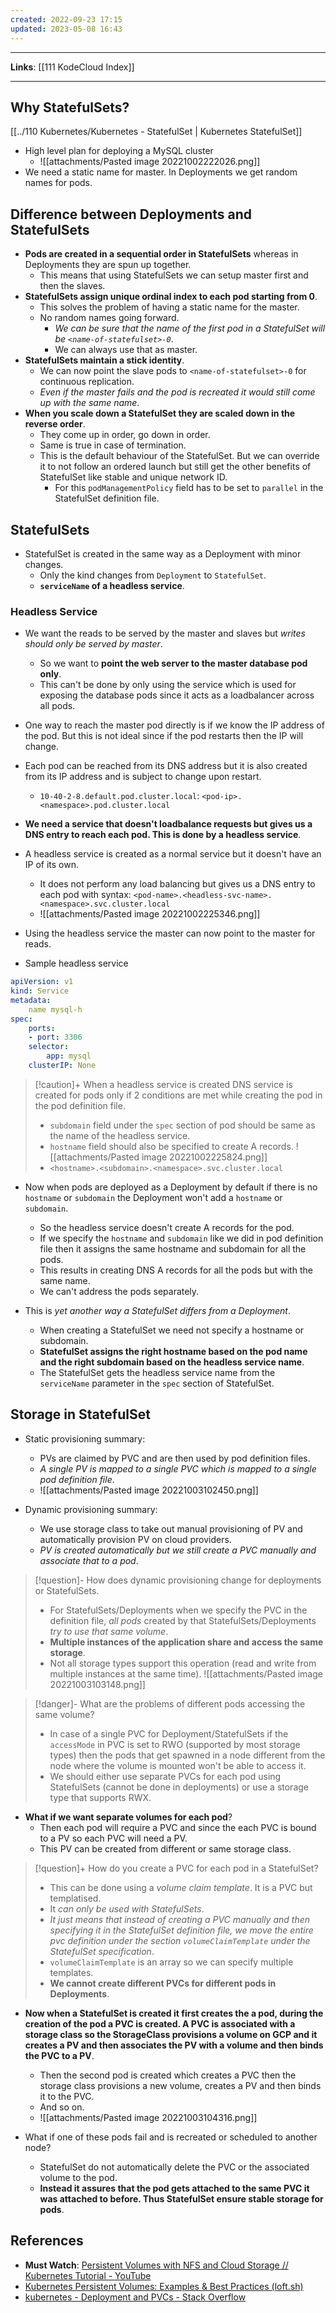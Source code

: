 ```yaml
---
created: 2022-09-23 17:15
updated: 2023-05-08 16:43
---
```

---
**Links**: [[111 KodeCloud Index]]

---
## Why StatefulSets?
[[../110 Kubernetes/Kubernetes - StatefulSet | Kubernetes StatefulSet]]

- High level plan for deploying a MySQL cluster
	- ![[attachments/Pasted image 20221002222026.png]]
- We need a static name for master. In Deployments we get random names for pods.

## Difference between Deployments and StatefulSets
- **Pods are created in a sequential order in StatefulSets** whereas in Deployments they are spun up together.
	- This means that using StatefulSets we can setup master first and then the slaves.
- **StatefulSets assign unique ordinal index to each pod starting from 0**.
	- This solves the problem of having a static name for the master.
	- No random names going forward. 
		- *We can be sure that the name of the first pod in a StatefulSet will be `<name-of-statefulset>-0`*.
	   - We can always use that as master. 
- **StatefulSets maintain a stick identity**.
	- We can now point the slave pods to `<name-of-statefulset>-0` for continuous replication.
	- *Even if the master fails and the pod is recreated it would still come up with the same name*.
- **When you scale down a StatefulSet they are scaled down in the reverse order**. 
	- They come up in order, go down in order.
	- Same is true in case of termination.
	- This is the default behaviour of the StatefulSet. But we can override it to not follow an ordered launch but still get the other benefits of StatefulSet like stable and unique network ID.
		- For this `podManagementPolicy` field has to be set to `parallel` in the StatefulSet definition file.

## StatefulSets
- StatefulSet is created in the same way as a Deployment with minor changes.
	- Only the kind changes from `Deployment` to `StatefulSet`.
	- **`serviceName` of a headless service**.

### Headless Service
- We want the reads to be served by the master and slaves but *writes should only be served by master*.
	- So we want to **point the web server to the master database pod only**.
	- This can't be done by only using the service which is used for exposing the database pods since it acts as a loadbalancer across all pods.
- One way to reach the master pod directly is if we know the IP address of the pod. But this is not ideal since if the pod restarts then the IP will change.
- Each pod can be reached from its DNS address but it is also created from its IP address and is subject to change upon restart.
	- `10-40-2-8.default.pod.cluster.local`: `<pod-ip>.<namespace>.pod.cluster.local`
- **We need a service that doesn't loadbalance requests but gives us a DNS entry to reach each pod. This is done by a headless service**.
- A headless service is created as a normal service but it doesn't have an IP of its own.
	- It does not perform any load balancing but gives us a DNS entry to each pod with syntax: `<pod-name>.<headless-svc-name>.<namespace>.svc.cluster.local`
	- ![[attachments/Pasted image 20221002225346.png]]
- Using the headless service the master can now point to the master for reads.

- Sample headless service
```yaml
apiVersion: v1
kind: Service
metadata:
	name mysql-h
spec:
	ports:
	- port: 3306
	selector:
		app: mysql
	clusterIP: None
```

> [!caution]+ When a headless service is created DNS service is created for pods only if 2 conditions are met while creating the pod in the pod definition file.
> - `subdomain` field under the `spec` section of pod should be same as the name of the headless service.
> - `hostname` field should also be specified to create A records.
> ![[attachments/Pasted image 20221002225824.png]]
> - `<hostname>.<subdomain>.<namespace>.svc.cluster.local`

- Now when pods are deployed as a Deployment by default if there is no `hostname` or `subdomain` the Deployment won't add a `hostname` or `subdomain`.
	- So the headless service doesn't create A records for the pod.
	- If we specify the `hostname` and `subdomain` like we did in pod definition file then it assigns the same hostname and subdomain for all the pods.
	- This results in creating DNS A records for all the pods but with the same name.
	- We can't address the pods separately.

- This is *yet another way a StatefulSet differs from a Deployment*.
	- When creating a StatefulSet we need not specify a hostname or subdomain.
	- **StatefulSet assigns the right hostname based on the pod name and the right subdomain based on the headless service name**.
	- The StatefulSet gets the headless service name from the `serviceName` parameter in the `spec` section of StatefulSet.

## Storage in StatefulSet
- Static provisioning summary:
	- PVs are claimed by PVC and are then used by pod definition files.
	- *A single PV is mapped to a single PVC which is mapped to a single pod definition file*.
	- ![[attachments/Pasted image 20221003102450.png]]

- Dynamic provisioning summary:
	- We use storage class to take out manual provisioning of PV and automatically provision PV on cloud providers.
	- *PV is created automatically but we still create a PVC manually and associate that to a pod*.

> [!question]- How does dynamic provisioning change for deployments or StatefulSets.
> - For StatefulSets/Deployments when we specify the PVC in the definition file, *all pods* created by that StatefulSets/Deployments *try to use that same volume*.
> - **Multiple instances of the application share and access the same storage**.
> - Not all storage types support this operation (read and write from multiple instances at the same time).
> ![[attachments/Pasted image 20221003103148.png]]

> [!danger]- What are the problems of different pods accessing the same volume?
> - In case of a single PVC for Deployment/StatefulSets if the `accessMode` in PVC is set to RWO (supported by most storage types) then the pods that get spawned in a node different from the node where the volume is mounted won't be able to access it.
> - We should either use separate PVCs for each pod using StatefulSets (cannot be done in deployments) or use a storage type that supports RWX.

- **What if we want separate volumes for each pod**? 
	- Then each pod will require a PVC and since the each PVC is bound to a PV so each PVC will need a PV.
	- This PV can be created from different or same storage class.

> [!question]+ How do you create a PVC for each pod in a StatefulSet?
> - This can be done using a *volume claim template*. It is a PVC but templatised.
> - It *can only be used with StatefulSets*.
> - *It just means that instead of creating a PVC manually and then specifying it in the StatefulSet definition file, we move the entire pvc definition under the section `volumeClaimTemplate` under the StatefulSet specification*.
> - `volumeClaimTemplate` is an array so we can specify multiple templates.
> - **We cannot create different PVCs for different pods in Deployments**.

- **Now when a StatefulSet is created it first creates the a pod, during the creation of the pod a PVC is created. A PVC is associated with a storage class so the StorageClass provisions a volume on GCP and it creates a PV and then associates the PV with a volume and then binds the PVC to a PV**. 
	- Then the second pod is created which creates a PVC then the storage class provisions a new volume, creates a PV and then binds it to the PVC.
	- And so on.
	- ![[attachments/Pasted image 20221003104316.png]]

- What if one of these pods fail and is recreated or scheduled to another node?
	- StatefulSet do not automatically delete the PVC or the associated volume to the pod.
	- **Instead it assures that the pod gets attached to the same PVC it was attached to before. Thus StatefulSet ensure stable storage for pods**.

## References
- **Must Watch**: [Persistent Volumes with NFS and Cloud Storage // Kubernetes Tutorial - YouTube](https://www.youtube.com/watch?v=pumX2Ds5L0c)
- [Kubernetes Persistent Volumes: Examples & Best Practices (loft.sh)](https://loft.sh/blog/kubernetes-persistent-volumes-examples-and-best-practices/)
- [kubernetes - Deployment and PVCs - Stack Overflow](https://stackoverflow.com/questions/50761264/deployment-and-pvcs)